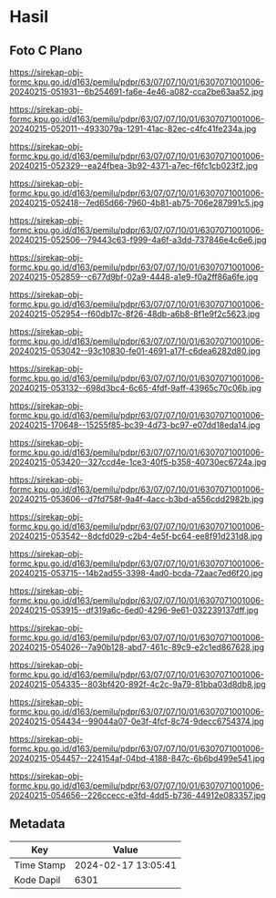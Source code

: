 # Hasil

## Foto C Plano

https://sirekap-obj-formc.kpu.go.id/d163/pemilu/pdpr/63/07/07/10/01/6307071001006-20240215-051931--6b254691-fa6e-4e46-a082-cca2be63aa52.jpg

https://sirekap-obj-formc.kpu.go.id/d163/pemilu/pdpr/63/07/07/10/01/6307071001006-20240215-052011--4933079a-1291-41ac-82ec-c4fc41fe234a.jpg

https://sirekap-obj-formc.kpu.go.id/d163/pemilu/pdpr/63/07/07/10/01/6307071001006-20240215-052329--ea24fbea-3b92-4371-a7ec-f6fc1cb023f2.jpg

https://sirekap-obj-formc.kpu.go.id/d163/pemilu/pdpr/63/07/07/10/01/6307071001006-20240215-052418--7ed65d66-7960-4b81-ab75-706e287991c5.jpg

https://sirekap-obj-formc.kpu.go.id/d163/pemilu/pdpr/63/07/07/10/01/6307071001006-20240215-052506--79443c63-f999-4a6f-a3dd-737846e4c6e6.jpg

https://sirekap-obj-formc.kpu.go.id/d163/pemilu/pdpr/63/07/07/10/01/6307071001006-20240215-052859--c677d9bf-02a9-4448-a1e9-f0a2ff86a6fe.jpg

https://sirekap-obj-formc.kpu.go.id/d163/pemilu/pdpr/63/07/07/10/01/6307071001006-20240215-052954--f60db17c-8f26-48db-a6b8-8f1e9f2c5623.jpg

https://sirekap-obj-formc.kpu.go.id/d163/pemilu/pdpr/63/07/07/10/01/6307071001006-20240215-053042--93c10830-fe01-4691-a17f-c6dea6282d80.jpg

https://sirekap-obj-formc.kpu.go.id/d163/pemilu/pdpr/63/07/07/10/01/6307071001006-20240215-053132--698d3bc4-6c65-4fdf-9aff-43965c70c06b.jpg

https://sirekap-obj-formc.kpu.go.id/d163/pemilu/pdpr/63/07/07/10/01/6307071001006-20240215-170648--15255f85-bc39-4d73-bc97-e07dd18eda14.jpg

https://sirekap-obj-formc.kpu.go.id/d163/pemilu/pdpr/63/07/07/10/01/6307071001006-20240215-053420--327ccd4e-1ce3-40f5-b358-40730ec6724a.jpg

https://sirekap-obj-formc.kpu.go.id/d163/pemilu/pdpr/63/07/07/10/01/6307071001006-20240215-053606--d7fd758f-9a4f-4acc-b3bd-a556cdd2982b.jpg

https://sirekap-obj-formc.kpu.go.id/d163/pemilu/pdpr/63/07/07/10/01/6307071001006-20240215-053542--8dcfd029-c2b4-4e5f-bc64-ee8f91d231d8.jpg

https://sirekap-obj-formc.kpu.go.id/d163/pemilu/pdpr/63/07/07/10/01/6307071001006-20240215-053715--14b2ad55-3398-4ad0-bcda-72aac7ed6f20.jpg

https://sirekap-obj-formc.kpu.go.id/d163/pemilu/pdpr/63/07/07/10/01/6307071001006-20240215-053915--df319a6c-6ed0-4296-9e61-032239137dff.jpg

https://sirekap-obj-formc.kpu.go.id/d163/pemilu/pdpr/63/07/07/10/01/6307071001006-20240215-054026--7a90b128-abd7-461c-89c9-e2c1ed867628.jpg

https://sirekap-obj-formc.kpu.go.id/d163/pemilu/pdpr/63/07/07/10/01/6307071001006-20240215-054335--803bf420-892f-4c2c-9a79-81bba03d8db8.jpg

https://sirekap-obj-formc.kpu.go.id/d163/pemilu/pdpr/63/07/07/10/01/6307071001006-20240215-054434--99044a07-0e3f-4fcf-8c74-9decc6754374.jpg

https://sirekap-obj-formc.kpu.go.id/d163/pemilu/pdpr/63/07/07/10/01/6307071001006-20240215-054457--224154af-04bd-4188-847c-6b6bd499e541.jpg

https://sirekap-obj-formc.kpu.go.id/d163/pemilu/pdpr/63/07/07/10/01/6307071001006-20240215-054656--226ccecc-e3fd-4dd5-b736-44912e083357.jpg


## Metadata

| Key        | Value               |
| ---------- | ------------------- |
| Time Stamp | 2024-02-17 13:05:41 |
| Kode Dapil | 6301                |



